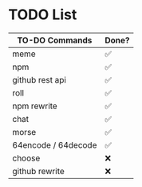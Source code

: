 # TODO List

| TO-DO Commands | Done?         |
| ------- | ------------------ |
| meme   | :white_check_mark: |
| npm    | :white_check_mark: |
| github rest api   | :white_check_mark: |
| roll   | :white_check_mark: |
| npm rewrite   | :white_check_mark: |
| chat   | :white_check_mark: |
| morse   | :white_check_mark: |
| 64encode / 64decode   | :white_check_mark: |
| choose   | :x: |
| github rewrite   | :x: |
